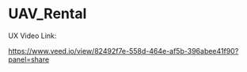 # UAV_Rental


UX Video Link:


https://www.veed.io/view/82492f7e-558d-464e-af5b-396abee41f90?panel=share
